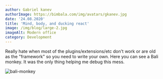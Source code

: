 ```yaml
---
author: Gabriel kanev
authorImage: https://bimbala.com/img/avatars/gkanev.jpg
date: '24.08.2020'
title: 'Mind, body, and ducking react'
image: /img/blog/large-2.jpg
imageAlt: Modern office
category: Development
---
```


Really hate when most of the plugins/extensions/etc don't work or are old as the "framework" so you need to write your own. Here you can see a Bali monkey. It was the only thing helping me debug this mess.

![bali-monkey](../blog/mahkeo-monkey.jpg)

